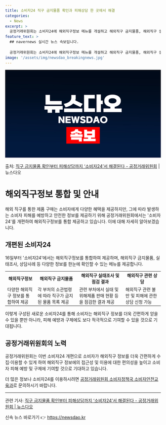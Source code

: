 ```yaml
---
title: 소비자24 직구 금지물품 확인과 피해상담 한 곳에서 해결
categories:
  - News
excerpt: >
  공정거래위원회는 소비자24에 해외직구정보 메뉴를 개설하고 해외직구 금지물품, 해외직구 실태조사점검결과, 상담…
feature_text: >
  ## navernews 실시간 뉴스 속보입니다.

  공정거래위원회는 소비자24에 해외직구정보 메뉴를 개설하고 해외직구 금지물품, 해외직구 실태조사점검결과, 상담…
image: '/assets/img/newsdao_breakingnews.jpg'
---
```


![뉴스다오 속보](/assets/img/newsdao_breakingnews.jpg)

<p>출처: <a href="https://newsdao.kr/3830" rel="dofollow">직구 금지물품 확인부터 피해상담까지 ‘소비자24’서 해결된다  - 공정거래위원회</a> | 뉴스다오</p>

<h1>해외직구정보 통합 및 안내</h1>

<p data-ke-size="size16">해외 직구를 통한 제품 구매는 소비자에게 다양한 혜택을 제공하지만, 그에 따라 발생하는 소비자 피해를 예방하고 안전한 정보를 제공하기 위해 공정거래위원회에서는 '소비자24'를 개편하여 해외직구정보를 통합 제공하고 있습니다. 이에 대해 자세히 알아보겠습니다.</p>

<h2 data-ke-size="size26">개편된 소비자24</h2>

<p data-ke-size="size16">16일부터 '소비자24'에서는 해외직구정보를 통합하여 제공하며, 해외직구 금지물품, 실태조사, 상담사례 등 다양한 정보를 한눈에 확인할 수 있는 메뉴를 제공합니다.</p>

<table>
	<tr>
		<td style="text-align: center; height: 17px;"><b>해외직구정보</b></td>
		<td style="text-align: center; height: 17px;"><b>해외직구 금지물품</b></td>
		<td style="text-align: center; height: 17px;"><b>해외직구 실태조사 및 점검 결과</b></td>
		<td style="text-align: center; height: 17px;"><b>해외직구 관련 상담</b></td>
	</tr>
	<tr>
		<td>다양한 해외직구 정보를 통합하여 제공</td>
		<td>각 부처의 소관법령에 따라 직구가 금지된 물품 목록 제공</td>
		<td>관련 부처에서 실태 및 위해제품 판매 현황 등을 점검한 결과 제공</td>
		<td>해외직구 관련 불만 및 피해에 관한 상담 신청 가능</td>
	</tr>
</table>

<p data-ke-size="size16">이렇게 구성된 새로운 소비자24를 통해 소비자는 해외직구 정보를 더욱 간편하게 얻을 수 있을 뿐만 아니라, 피해 예방과 구제에도 보다 적극적으로 기여할 수 있을 것으로 기대됩니다.</p>

<h2 data-ke-size="size26">공정거래위원회의 노력</h2>

<p data-ke-size="size16">공정거래위원회는 이번 소비자24 개편으로 소비자가 해외직구 정보를 더욱 간편하게 수집·이용할 수 있게 하여 해외직구 정보에의 접근성 및 이용에 대한 편의성을 높이고 소비자 피해 예방 및 구제에 기여할 것으로 기대하고 있습니다.</p>

<p data-ke-size="size16">더 많은 정보나 소비자24를 이용하시려면 <a href="https://www.consumer.go.kr">공정거래위원회 소비자정책국 소비자안전교육과</a>로 문의하시기 바랍니다.</p>

<hr>

<p data-ke-size="size16">관련 기사: <a href="https://newsdao.kr/3830">직구 금지물품 확인부터 피해상담까지 ‘소비자24’서 해결된다 - 공정거래위원회 | 뉴스다오</a></p> 

신속 뉴스 바로가기 👉 <a href="https://newsdao.kr" rel="dofollow">https://newsdao.kr</a>


